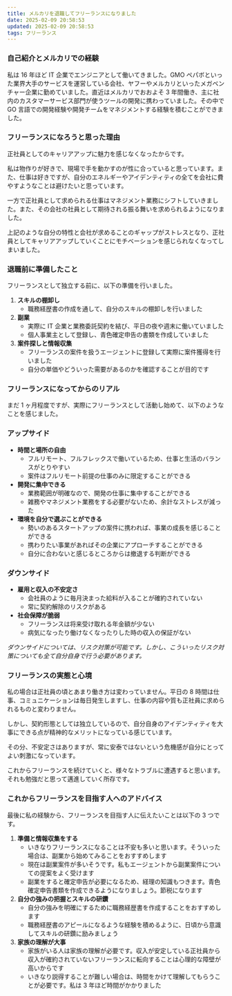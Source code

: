 ```yaml
---
title: メルカリを退職してフリーランスになりました
date: 2025-02-09 20:58:53
updated: 2025-02-09 20:58:53
tags: フリーランス
---
```


### 自己紹介とメルカリでの経験

私は 16 年ほど IT 企業でエンジニアとして働いてきました。GMO ペパボといった業界大手のサービスを運営している会社、ヤフーやメルカリといったメガベンチャー企業に勤めていました。直近はメルカリでおおよそ 3 年間働き、主に社内のカスタマーサービス部門が使うツールの開発に携わっていました。その中で GO 言語での開発経験や開発チームをマネジメントする経験を積むことができました。

### フリーランスになろうと思った理由

正社員としてのキャリアアップに魅力を感じなくなったからです。

私は物作りが好きで、現場で手を動かすのが性に合っていると思っています。また、仕事は好きですが、自分のエネルギーやアイデンティティの全てを会社に費やすようなことは避けたいと思っています。

一方で正社員として求められる仕事はマネジメント業務にシフトしていきました。また、その会社の社員として期待される振る舞いを求められるようになりました。

上記のような自分の特性と会社が求めることのギャップがストレスとなり、正社員としてキャリアアップしていくことにモチベーションを感じられなくなってしまいました。

### 退職前に準備したこと

フリーランスとして独立する前に、以下の準備を行いました。

1. **スキルの棚卸し**
   - 職務経歴書の作成を通して、自分のスキルの棚卸しを行いました
2. **副業**
   - 実際に IT 企業と業務委託契約を結び、平日の夜や週末に働いていました
   - 個人事業主として登録し、青色確定申告の書類を作成していました
3. **案件探しと情報収集**
   - フリーランスの案件を扱うエージェントに登録して実際に案件獲得を行いました
   - 自分の単価やどういった需要があるのかを確認することが目的です

### フリーランスになってからのリアル

まだ 1 ヶ月程度ですが、実際にフリーランスとして活動し始めて、以下のようなことを感じました。

### アップサイド

- **時間と場所の自由**
  - フルリモート、フルフレックスで働いているため、仕事と生活のバランスがとりやすい
  - 案件はフルリモート前提の仕事のみに限定することができる
- **開発に集中できる**
  - 業務範囲が明確なので、開発の仕事に集中することができる
  - 雑務やマネジメント業務をする必要がないため、余計なストレスが減った
- **環境を自分で選ぶことができる**
  - 勢いのあるスタートアップの案件に携われば、事業の成長を感じることができる
  - 携わりたい事業があればその企業にアプローチすることができる
  - 自分に合わないと感じるところからは撤退する判断ができる

### ダウンサイド

- **雇用と収入の不安定さ**
  - 会社員のように毎月決まった給料が入ることが確約されていない
  - 常に契約解除のリスクがある
- **社会保障が脆弱**
  - フリーランスは将来受け取れる年金額が少ない
  - 病気になったり働けなくなったりした時の収入の保証がない

_ダウンサイドについては、リスク対策が可能です。しかし、こういったリスク対策についても全て自分自身で行う必要があります。_

### フリーランスの実態と心境

私の場合は正社員の頃とあまり働き方は変わっていません。平日の 8 時間は仕事、コミュニケーションは毎日発生しますし、仕事の内容や質も正社員に求められるものと変わりません。

しかし、契約形態としては独立しているので、自分自身のアイデンティティを大事にできる点が精神的なメリットになっている感じています。

その分、不安定さはありますが、常に安泰ではないという危機感が自分にとってよい刺激になっています。

これからフリーランスを続けていくと、様々なトラブルに遭遇すると思います。それも勉強だと思って邁進していく所存です。

### これからフリーランスを目指す人へのアドバイス

最後に私の経験から、フリーランスを目指す人に伝えたいことは以下の 3 つです。

1. **準備と情報収集をする**
   - いきなりフリーランスになることは不安も多いと思います。そういった場合は、副業から始めてみることをおすすめします
   - 現在は副業案件が多いそうです。私もエージェントから副業案件についての提案をよく受けます
   - 副業をすると確定申告が必要になるため、経理の知識もつきます。青色確定申告書類を作成できるようになりましょう。節税になります
2. **自分の強みの把握とスキルの研鑽**
   - 自分の強みを明確にするために職務経歴書を作成することをおすすめします
   - 職務経歴書のアピールになるような経験を積めるように、日頃から意識してスキルの研鑽に励みましょう
3. **家族の理解が大事**
   - 家族がいる人は家族の理解が必要です。収入が安定している正社員から収入が確約されていないフリーランスに転向することは心理的な障壁が高いからです
   - いきなり説得することが難しい場合は、時間をかけて理解してもらうことが必要です。私は 3 年ほど時間がかかりました
